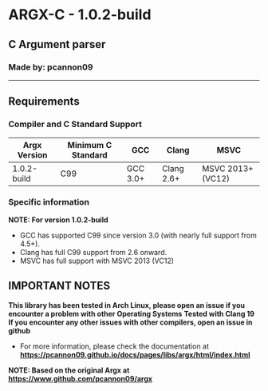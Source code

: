 # ARGX-C - 1.0.2-build
## C Argument parser
### Made by: pcannon09

---

## Requirements
### Compiler and C Standard Support
| Argx Version | Minimum C Standard | GCC      | Clang      | MSVC              |
| ------------ | ------------------ | -------- | ---------- | ----------------- |
| 1.0.2-build  | C99                | GCC 3.0+ | Clang 2.6+ | MSVC 2013+ (VC12) |

### Specific information
**NOTE: For version 1.0.2-build**
* GCC has supported C99 since version 3.0 (with nearly full support from 4.5+).
* Clang has full C99 support from 2.6 onward.
* MSVC has full support with MSVC 2013 (VC12)

## IMPORTANT NOTES
**This library has been tested in Arch Linux, please open an issue if you encounter a problem with other Operating Systems**
**Tested with Clang 19**
**If you encounter any other issues with other compilers, open an issue in github**

* For more information, please check the documentation at **https://pcannon09.github.io/docs/pages/libs/argx/html/index.html**

**NOTE: Based on the original Argx at https://www.github.com/pcannon09/argx**

